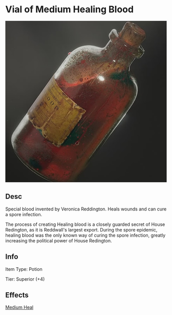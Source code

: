 # Vial of Medium Healing Blood

![Copyright](VialOfHealingBlood.png)

## Desc

Special blood invented by Veronica Reddington. Heals wounds and can cure a spore infection.

The process of creating Healing blood is a closely guarded secret of House Redington, as it is Reddwall's largest export. During the spore epidemic, healing blood was the only known way of curing the spore infection, greatly increasing the political power of House Redington.

## Info

Item Type: Potion

Tier: Superior (+4)

## Effects

[Medium Heal](../../../GeneralRules/NonCombatRules/Healing.md#medium-heal)
